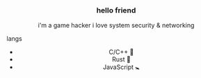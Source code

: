 <h3 align="center">hello friend</h3>
<p align="center">
  i'm a game hacker
  i love system security & networking
</p
<h3 align="center">langs</h3>
<ul align="center">
  <li>C/C++ 💪</li>
  <li>Rust 🖤</li>
  <li>JavaScript 🚼</li>
</ul> 
